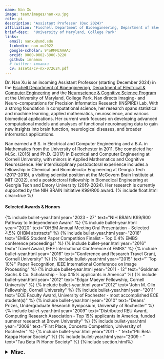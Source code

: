 ```yaml
---
name: Nan Xu
image: team/images/nan-xu.jpg
role: pi
description: "Assistant Professor (Dec 2024)"
affiliation: "Fischell Department of Bioengineering, Department of Electrical & Computer Engineering, Neuroscience & Cognitive Science Program"
brief-desc:  "University of Maryland, College Park"
links:
  email: nanxu@umd.edu
  linkedin: nan-xu2022
  google-scholar: 94oRMMcAAAAJ
  orcid: 0000-0002-3900-3220
  github: imnanxu
  # twitter: imnanxu  
  cv: assets/cv-nx-072624.pdf
---
```

Dr. Nan Xu is an incoming Assistant Professor (starting December 2024) in the [​Fischell Department of Bioengineering](https://bioe.umd.edu), [Department of Electrical & Computer Engineering](http://ece.umd.edu) and the [Neuroscience & Cognitive Science Program](https://nacs.umd.edu) at the University of Maryland, College Park. Nan directs Imaging- and Neuro-computations for Precision Informatics Research (INSPIRE) Lab. With a strong foundation in computational science, her research spans statistical and machine learning, applied mathematics, neuroscience, and various biomedical applications. Her current work focuses on developing advanced computational models and analyses of functional neuroimaging data to gain new insights into brain function, neurological diseases, and broader informatics applications.

Nan earned a B.S. in Electrical and Computer Engineering and a B.A. in Mathematics from the University of Rochester in 2011. She completed her M.Sc. (2015) and Ph.D. (2017) in Electrical and Computer Engineering at Cornell University, with minors in Applied Mathematics and Cognitive Neuroscience. Her interdisciplinary postdoctoral experience includes a fellowship in Chemical and Biomolecular Engineering at Georgia Tech (2017-2018), a visiting scientist position at the McGovern Brain Institute at MIT (2022), and a postdoctoral fellowship in Biomedical Engineering at Georgia Tech and Emory University (2019-2024). Her research is currently supported by the NIH BRAIN Initiative K99/R00 award.
  {% include float.html clear=true %}
#### Selected Awards & Honors
{% include bullet-year.html 
  year="2023 - 27" 
  text="NIH BRAIN K99/R00 Pathway to Independence Award" 
%}
{% include bullet-year.html 
  year="2020" 
  text="OHBM Annual Meeting Oral Presentation - Selected 4.5% OHBM abstracts"
%}
{% include bullet-year.html 
  year="2016" 
  text="EMBS Student Paper Competition Finalist - Top 0.4% EMBS conference proceedings"
%}
{% include bullet-year.html 
  year="2016" 
  text="Travel Award, IEEE International Conference of EMBS"
%}
{% include bullet-year.html 
  year="2016" 
  text="Conference and Research Travel Grant, Cornell University"
%}
{% include bullet-year.html 
  year="2015" 
  text="``Top 10%'' Paper Recognition, IEEE International Conference on Image Processing"
%}
{% include bullet-year.html 
  year="2011 - 12" 
  text="Goldman Sachs & Co. Scholarship - Top 0.15% applicants in America"
%}
{% include bullet-year.html 
  year="2012" 
  text="Edgar Maeyer Fellowship, Cornell University"
%}
{% include bullet-year.html 
  year="2012" 
  text="John M. Olin Fellowship, Cornell University"
%}
{% include bullet-year.html 
  year="2011" 
  text="ECE Faculty Award, University of Rochester - most accomplished ECE student(s)"
%}
{% include bullet-year.html 
  year="2010" 
  text="Deans' Prizes, Undergraduate Research Symposium, University of Rochester"
%}
{% include bullet-year.html 
  year="2009" 
  text="Distributed REU Award, Computing Research Association - Top 15% applicants in America, funded summer research at Brown University"
%}
{% include bullet-year.html 
  year="2009" 
  text="First Place, Concerto Competition, University of Rochester"
%}
{% include bullet-year.html 
  year="2011 - " 
  text="Phi Beta Kappa Honor Society"
%}
{% include bullet-year.html 
  year="2009 - " 
  text="Tau Beta Pi Honor Society"
%}
{%include section.html%}
<details>
  <summary style="text-align: left; font-size: 1.25em; font-weight: bold;">Misc.</summary>
  <div class="content" style="line-height: 1.5; text-align: left;">
    <p> Nan has a rich and diverse background in music, recognized as the National Outstanding Pianist in China (2006), winning first prizes at the Beijing Piano Music Festival (2004, 2006), and the University of Rochester's Concerto Competition (2009). She studied with Prof. Vincent Lenti at the Eastman School of Music (2007–2011), performed with the University of Rochester Symphony Orchestra and the Cornell University Wind Ensemble, while also hosting personal recitals and those with friends. Though preparing for recitals has become increasingly challenging, she still find joys in dabbling in music improvisation whenever she can. You can enjoy some of her performances on <a href="https://www.youtube.com/watch?v=KgcuJSqEkYk">YouTube</a> and catch a few of her creations on <a href="https://soundcloud.com/xu-nan-47854440">SoundCloud</a>!</p>
      
    <p> Nan is also passionate about travel and photography, as seen in her work on <a href="https://gurushots.com/xiaonan.nxu/photos">GuruShots</a> and her curated <a href="https://imnanxu.wixsite.com/west-coast-usa">U.S. moments</a>. She enjoys staying active with friends, having played as a winger on the University of Rochester women’s rugby team and co-founding the International Tennis Club at Cornell.</p>
  </div>
</details>